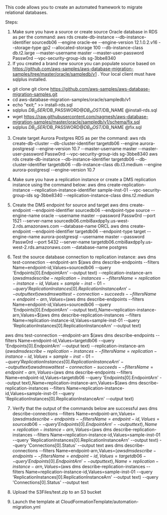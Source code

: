 This code allows you to create an automated framework to migrate relational databases.

Steps:
1. Make sure you have a source or create source Oracle database in RDS as per the command:
aws rds create-db-instance --db-instance-identifier sourcedb06 --engine oracle-ee --engine-version 12.1.0.2.v16 --storage-type gp2 --allocated-storage 100 --db-instance-class db.t2.large --master-username master --master-user-password Passw0rd --vpc-security-group-ids sg-3bbe8340
2. If you created a brand new source you can populate source based on https://github.com/aws-samples/aws-database-migration-samples/tree/master/oracle/sampledb/v1 . Your local client must have sqlplus installed.
  - git clone git clone https://github.com/aws-samples/aws-database-migration-samples.git
  - cd aws-database-migration-samples/oracle/sampledb/v1
  - echo "exit;" >> install-rds.sql
  - sqlplus $DB_USER/$DB_PASSWORD@$DB_HOST/$DB_NAME @install-rds.sql
  - wget https://raw.githubusercontent.com/nagmesh/aws-database-migration-samples/master/oracle/sampledb/v1/schema/fix.sql
  - sqlplus $DB_USER/$DB_PASSWORD@$DB_HOST/$DB_NAME @fix.sql
3. Create target Aurora Postgres RDS as per the command:
aws rds create-db-cluster --db-cluster-identifier targetdb06 --engine aurora-postgresql --engine-version 10.7 --master-username master --master-user-password Passw0rd --vpc-security-group-ids sg-3bbe8340
aws rds create-db-instance --db-instance-identifier targetdb06 --db-cluster-identifier targetdb06 --db-instance-class db.t3.medium --engine aurora-postgresql --engine-version 10.7
4. Make sure you have a replication instance or create a DMS replication instance using the command below:
aws dms create-replication-instance --replication-instance-identifier sample-inst-01 --vpc-security-group-ids sg-3bbe8340 --replication-instance-class dms.t2.medium
5. Create the DMS endpoint for source and target
aws dms create-endpoint --endpoint-identifier sourcedb06 --endpoint-type source --engine-name oracle --username master --password Passw0rd --port 1521 --server-name sourcedb06.cmbi8axdpp1y.us-west-2.rds.amazonaws.com --database-name ORCL
aws dms create-endpoint --endpoint-identifier targetdb06 --endpoint-type target --engine-name aurora-postgresql --username master --password Passw0rd --port 5432 --server-name targetdb06.cmbi8axdpp1y.us-west-2.rds.amazonaws.com --database-name postgres

6. Test the source database connection to replication instance:
aws dms test-connection --endpoint-arn $(aws dms describe-endpoints --filters Name=endpoint-id,Values=sourcedb06 --query 'Endpoints[0].EndpointArn' --output text) --replication-instance-arn $(aws dms describe-replication-instances --filters Name=replication-instance-id,Values=sample-inst-01 --query 'ReplicationInstances[0].ReplicationInstanceArn' --output text)
aws dms wait test-connection-succeeds --filters Name=endpoint-arn,Values=$(aws dms describe-endpoints --filters Name=endpoint-id,Values=sourcedb06 --query 'Endpoints[0].EndpointArn' --output text),Name=replication-instance-arn,Values=$(aws dms describe-replication-instances --filters Name=replication-instance-id,Values=sample-inst-01 --query 'ReplicationInstances[0].ReplicationInstanceArn' --output text)

aws dms test-connection --endpoint-arn $(aws dms describe-endpoints --filters Name=endpoint-id,Values=targetdb06 --query 'Endpoints[0].EndpointArn' --output text) --replication-instance-arn $(aws dms describe-replication-instances --filters Name=replication-instance-id,Values=sample-inst-01 --query 'ReplicationInstances[0].ReplicationInstanceArn' --output text)
aws dms wait test-connection-succeeds --filters Name=endpoint-arn,Values=$(aws dms describe-endpoints --filters Name=endpoint-id,Values=targetdb06 --query 'Endpoints[0].EndpointArn' --output text),Name=replication-instance-arn,Values=$(aws dms describe-replication-instances --filters Name=replication-instance-id,Values=sample-inst-01 --query 'ReplicationInstances[0].ReplicationInstanceArn' --output text)

7. Verify that the output of the commands below are successful
aws dms describe-connections --filters Name=endpoint-arn,Values=$(aws dms describe-endpoints --filters Name=endpoint-id,Values=sourcedb06 --query 'Endpoints[0].EndpointArn' --output text),Name=replication-instance-arn,Values=$(aws dms describe-replication-instances --filters Name=replication-instance-id,Values=sample-inst-01 --query 'ReplicationInstances[0].ReplicationInstanceArn' --output text) --query 'Connections[0].Status' --output text
aws dms describe-connections --filters Name=endpoint-arn,Values=$(aws dms describe-endpoints --filters Name=endpoint-id,Values=targetdb06 --query 'Endpoints[0].EndpointArn' --output text),Name=replication-instance-arn,Values=$(aws dms describe-replication-instances --filters Name=replication-instance-id,Values=sample-inst-01 --query 'ReplicationInstances[0].ReplicationInstanceArn' --output text) --query 'Connections[0].Status' --output text

8. Upload the S3Files/test.zip to an S3 bucket
9. Launch the template at CloudFormationTemplate/automation-migration.yml
